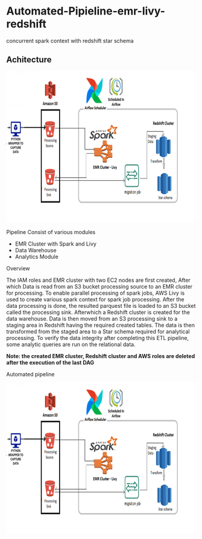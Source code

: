 # Automated-Pipieline-emr-livy-redshift
concurrent spark context with redshift star schema

## Achitecture

<img src="https://github.com/CharlesIro1125/Automated-Pipieline-emr-livy-redshift/blob/master/architecture.png" alt="schema" width="800" height="400" />

Pipeline Consist of various modules
- EMR Cluster with Spark and Livy
- Data Warehouse 
- Analytics Module

Overview

The IAM roles and EMR cluster with two EC2 nodes are first created, After which Data is read from an S3 bucket processing source to an EMR cluster for processing. To enable parallel processing of spark jobs, AWS Livy is used to create various spark context for spark job processing. After the data processing is done, the resulted parquest file is loaded to an S3 bucket called the processing sink. Afterwhich a Redshift cluster is created for the data warehouse. Data is then moved from an S3 processing sink to a staging area in Redshift having the required created tables. The data is then transformed from the staged area to a Star schema required for analytical processing. To verify the data integrity after completing this ETL pipeline, some analytic queries are run on the relational data.  

**Note: the created EMR cluster, Redshift cluster and AWS roles are deleted after the execution of the last DAG**

Automated pipeline

<img src="https://github.com/CharlesIro1125/Automated-Pipieline-emr-livy-redshift/blob/master/architecture.png" alt="schema" width="800" height="400" />
